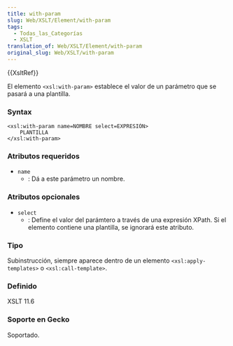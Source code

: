```yaml
---
title: with-param
slug: Web/XSLT/Element/with-param
tags:
  - Todas_las_Categorías
  - XSLT
translation_of: Web/XSLT/Element/with-param
original_slug: Web/XSLT/with-param
---
```

{{XsltRef}}

El elemento `<xsl:with-param>` establece el valor de un parámetro que se pasará a una plantilla.

### Syntax

    <xsl:with-param name=NOMBRE select=EXPRESIÓN>
    	PLANTILLA
    </xsl:with-param>

### Atributos requeridos

- `name`
  - : Dá a este parámetro un nombre.

### Atributos opcionales

- `select`
  - : Define el valor del parámtero a través de una expresión XPath. Si el elemento contiene una plantilla, se ignorará este atributo.

### Tipo

Subinstrucción, siempre aparece dentro de un elemento `<xsl:apply-templates>` o `<xsl:call-template>`.

### Definido

XSLT 11.6

### Soporte en Gecko

Soportado.
